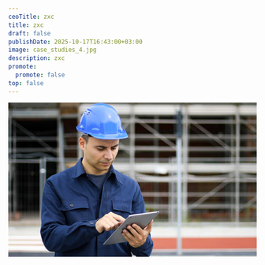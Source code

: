 ```yaml
---
ceoTitle: zxc
title: zxc
draft: false
publishDate: 2025-10-17T16:43:00+03:00
image: case_studies_4.jpg
description: zxc
promote:
  promote: false
top: false
---
```



![](case_studies_5.jpg)
